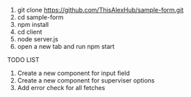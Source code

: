 1. git clone https://github.com/ThisAlexHub/sample-form.git
2. cd sample-form
3. npm install 
4. cd client
5. node server.js
6. open a new tab and run npm start


TODO LIST

1. Create a new component for input field 
2. Create a new component for superviser options
3. Add error check for all fetches
